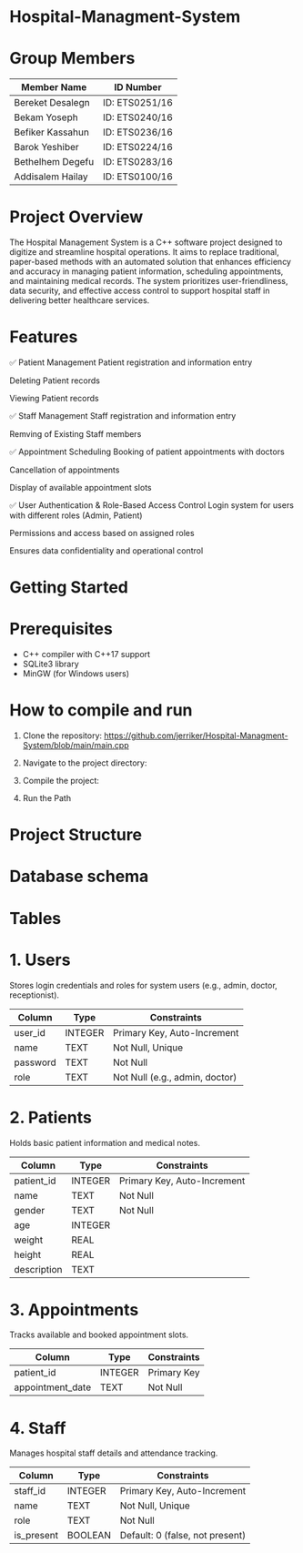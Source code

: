 # Hospital-Managment-System
# Group Members

| Member Name           |    ID Number   |
| --------------------- | -------------- |
| Bereket Desalegn      | ID: ETS0251/16 |
| Bekam Yoseph          | ID: ETS0240/16 |
| Befiker Kassahun      | ID: ETS0236/16 |
| Barok Yeshiber        | ID: ETS0224/16 |
| Bethelhem Degefu      | ID: ETS0283/16 |
| Addisalem Hailay      | ID: ETS0100/16 |



# Project Overview
The Hospital Management System is a C++ software project designed to digitize and streamline hospital operations. It aims to replace traditional, paper-based methods with an automated solution that enhances efficiency and accuracy in managing patient information, scheduling appointments, and maintaining medical records. The system prioritizes user-friendliness, data security, and effective access control to support hospital staff in delivering better healthcare services.

# Features
✅ Patient Management
Patient registration and information entry

Deleting Patient records

Viewing Patient records

✅ Staff Management
Staff registration and information entry

Remving of Existing Staff members

✅ Appointment Scheduling
Booking of patient appointments with doctors

Cancellation of appointments

Display of available appointment slots

✅ User Authentication & Role-Based Access Control
Login system for users with different roles (Admin, Patient)

Permissions and access based on assigned roles

Ensures data confidentiality and operational control

# Getting Started
# Prerequisites
- C++ compiler with C++17 support
- SQLite3 library
- MinGW (for Windows users)

# How to compile and run
  1. Clone the repository: https://github.com/jerriker/Hospital-Managment-System/blob/main/main.cpp
  2. Navigate to the project directory:

  3. Compile the project:
  4. Run the Path

# Project Structure

# Database schema
# Tables
# 1. Users
Stores login credentials and roles for system users (e.g., admin, doctor, receptionist).

| Column   | Type    | Constraints                          |
|----------|---------|--------------------------------------|
| user_id  | INTEGER | Primary Key, Auto-Increment          |
| name     | TEXT    | Not Null, Unique                     |
| password | TEXT    | Not Null                             |
| role     | TEXT    | Not Null (e.g., admin, doctor)       |

# 2. Patients
Holds basic patient information and medical notes.

| Column      | Type    | Constraints                      |
|-------------|---------|----------------------------------|
| patient_id  | INTEGER | Primary Key, Auto-Increment      |
| name        | TEXT    | Not Null                         |
| gender      | TEXT    | Not Null                         |
| age         | INTEGER |                                  |
| weight      | REAL    |                                  |
| height      | REAL    |                                  |
| description | TEXT    |                                  |


# 3. Appointments
Tracks available and booked appointment slots.

| Column       | Type        | Constraints                                  |
| ------------ | ----------- | -------------------------------------------- |
| patient_id   | INTEGER     | Primary Key
| appointment_date|     TEXT    |Not Null                                    |


# 4. Staff
Manages hospital staff details and attendance tracking.

| Column     | Type    | Constraints                     |
|------------|---------|---------------------------------|
| staff_id   | INTEGER | Primary Key, Auto-Increment     |
| name       | TEXT    | Not Null, Unique                |
| role       | TEXT    | Not Null                        |
| is_present | BOOLEAN | Default: 0 (false, not present) |
